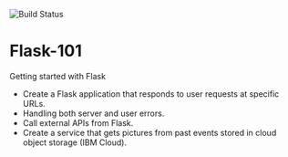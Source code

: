 ![Build Status](https://github.com/lvallejomendez/flask-101/actions/workflows/ci-build.yml/badge.svg) 

# Flask-101
Getting started with Flask

* Create a Flask application that responds to user requests at specific URLs.
* Handling both server and user errors.
* Call external APIs from Flask.
* Create a service that gets pictures from past events stored in cloud object storage (IBM Cloud).
